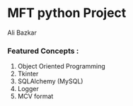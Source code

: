 # MFT python Project
Ali Bazkar

### Featured Concepts :
1. Object Oriented Programming
2. Tkinter
3. SQLAlchemy (MySQL)
4. Logger
5. MCV format
